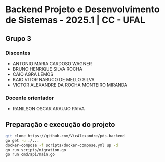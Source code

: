 # Backend Projeto e Desenvolvimento de Sistemas - 2025.1 | CC - UFAL

## Grupo 3

### Discentes

- ANTONIO MARIA CARDOSO WAGNER
- BRUNO HENRIQUE SILVA ROCHA
- CAIO AGRA LEMOS
- KAIO VITOR NABUCO DE MELLO SILVA
- VICTOR ALEXANDRE DA ROCHA MONTEIRO MIRANDA

### Docente orientador

- RANILSON OSCAR ARAUJO PAIVA

## Preparação e execução do projeto

```bash
git clone https://github.com/VicAlexandre/pds-backend
go get -u ./... 
docker-compose -f scripts/docker-compose.yml up -d
go run scripts/migration.go
go run cmd/api/main.go
```
